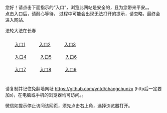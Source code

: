 您好！请点击下面指示的“入口”，浏览此网站是安全的，且为您带来平安。。 <br/>
点击入口后，请耐心等待， 过程中可能会出现无法打开的提示，请忽略，最终会进入网站. </br>

法轮大法在长春<br/>
<div style="padding:10px"><a style="margin:20px" target="_blank" href="https://dn6h703zd44ro.cloudfront.net/2Qpsp?wbcpguq" id="ccLink1" rel="nofollow">入口1</a> <a target="_blank" style="margin:20px" href="https://d1tyeix5tvmzwi.cloudfront.net/2Qpsp?ymphscg" id="ccLink2" rel="nofollow">入口2</a> <a style="margin:20px" target="_blank" href="https://d3oay5tx1bmo86.cloudfront.net/2Qpsp?wfoja" id="ccLink3" rel="nofollow">入口3</a></div>

<div style="padding:10px" ><a style="margin:20px" target="_blank" href="https://dn6h703zd44ro.cloudfront.net/2Qpsp?wbcpguq" id="ccLink4" rel="nofollow">入口4</a> <a style="margin:20px" href="https://d1tyeix5tvmzwi.cloudfront.net/2Qpsp?ymphscg" target="_blank" id="ccLink5" rel="nofollow">入口5</a> <a style="margin:20px" href="https://d3oay5tx1bmo86.cloudfront.net/2Qpsp?wfoja" target="_blank" id="ccLink6" rel="nofollow">入口6</a></div>

<div style="padding:10px"><a style="margin:20px" target="_blank" href="https://dn6h703zd44ro.cloudfront.net/2Qpsp?wbcpguq" id="ccLink7" rel="nofollow">入口7</a> <a style="margin:20px" href="https://d1tyeix5tvmzwi.cloudfront.net/2Qpsp?ymphscg" target="_blank" id="ccLink8" rel="nofollow">入口8</a> <a style="margin:20px" target="_blank" href="https://d3oay5tx1bmo86.cloudfront.net/2Qpsp?wfoja" id="ccLink9" rel="nofollow">入口9</a></div>

<br/>



请复制并记住免翻墙网址 https://github.com/yntd/changchunzx (http后一定要加s)，在电脑或手机的浏览器均可访问。。<br/>

微信如提示停止访问该网页，须先点击右上角，选择浏览器打开。
